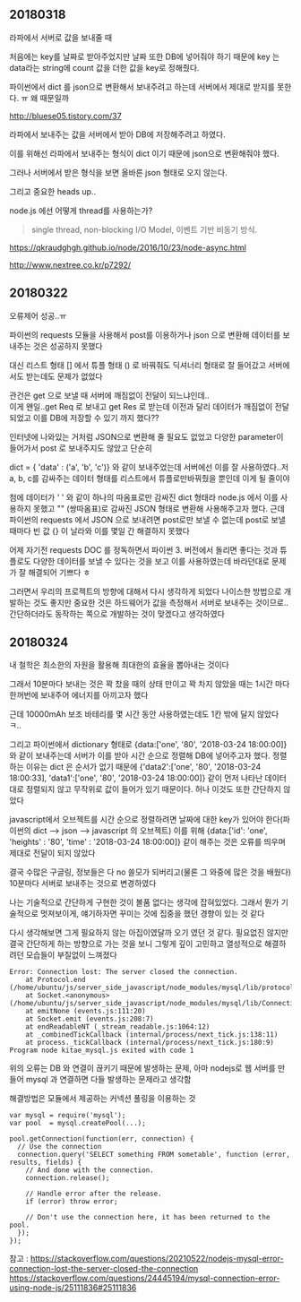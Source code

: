## 20180318

라파에서 서버로 값을 보내줄 때<br>

처음에는 key를 날짜로 받아주었지만 날짜 또한 DB에 넣어줘야 하기 때문에 key 는 data라는 string에 count 값을 더한 값을 key로 정해줬다.<br>

파이썬에서 dict 를 json으로 변환해서 보내주려고 하는데 서버에서 제대로 받지를 못한다. ㅠ 왜 때문일까<br>

http://bluese05.tistory.com/37

라파에서 보내주는 값을 서버에서 받아 DB에 저장해주려고 하였다.<br>

이를 위해선 라파에서 보내주는 형식이 dict 이기 때문에 json으로 변환해줘야 했다.<br>

그러나 서버에서 받은 형식을 보면 올바른 json 형태로 오지 않는다.<br>

그리고 중요한 heads up..

node.js 에선 어떻게 thread를 사용하는가?<br>

> single thread, non-blocking I/O Model, 이벤트 기반 비동기 방식.

https://qkraudghgh.github.io/node/2016/10/23/node-async.html

http://www.nextree.co.kr/p7292/

## 20180322

오류제어 성공..ㅠ

파이썬의 requests 모듈을 사용해서 post를 이용하거나 json 으로 변환해 데이터를 보내주는 것은 성공하지 못했다<br>

대신 리스트 형태 [] 에서 튜플 형태 () 로 바꿔줘도 딕셔너리 형태로  잘 들어갔고 서버에서도 받는데도 문제가 없었다<br>

관건은 get 으로 보낼 때 서버에 깨짐없이 전달이 되느냐인데..<br>
이게 왠일..get Req 로 보내고 get Res 로 받는데 이전과 달리 데이터가 깨짐없이 전달되었고 이를 DB에 저장할 수 있기 까지 했다??<br>

인터넷에 나와있는 거처럼 JSON으로 변환해 줄 필요도 없었고 다양한 parameter이 들어가서 post 로 보내주지도 않았고 단순히<br>

dict = { 'data' : ('a', 'b', 'c')} 와 같이 보내주었는데 서버에선 이를 잘 사용하였다..저 a, b, c를 감싸주는 데이터 형태를 리스트에서 튜플로만바꿔줬을 뿐인데 이게 될 줄이야<br>

첨에 데이터가 ' ' 와 같이 하나의 따옴표로만 감싸진 dict 형태라 node.js 에서 이를 사용하지 못했고 "" (쌍따옴표)로 감싸진 JSON 형태로 변환해 사용해주고자 했다. 근데 파이썬의 requests 에서 JSON 으로 보내려면 post로만 보낼 수 없는데 post로 보낼 때마다 빈 값 {} 이 날라와 이를 몇일 간 해결하지 못했다<br>

어제 자기전 requests DOC 를 정독하면서 파이썬 3. 버전에서 돌리면 좋다는 것과 튜플로도 다양한 데이터를 보낼 수 있다는 것을 보고 이를 사용하였는데 바라던대로 문제가 잘 해결되어 기쁘다 ㅎ<br>

그러면서 우리의 프로젝트의 방향에 대해서 다시 생각하게 되었다 나이스한 방법으로 개발하는 것도 좋지만 중요한 것은 하드웨어가 값을 측정해서 서버로 보내주는 것이므로..간단하더라도 동작하는 쪽으로 개발하는 것이 맞겠다고 생각하였다<br>

## 20180324

내 철학은 최소한의 자원을 활용해 최대한의 효율을 뽑아내는 것이다<br>

그래서 10분마다 보내는 것은 꽉 찼을 때의 상태 만이고 꽉 차지 않았을 때는 1시간 마다 한꺼번에 보내주어 에너지를 아끼고자 했다<br>

근데 10000mAh 보조 바테리를 몇 시간 동안 사용하였는데도 1칸 밖에 달지 않았다 ㅋ..<br>

그리고 파이썬에서 dictionary 형태로 {data:['one', '80', '2018-03-24 18:00:00]} 와 같이 보내주는데 서버가 이를 받아 시간 순으로 정렬해 DB에 넣어주고자 했다. 정렬하는 이유는 dict 은 순서가 없기 때문에 {'data2':['one', '80', '2018-03-24 18:00:33], 'data1':['one', '80', '2018-03-24 18:00:00]} 같이 먼저 나타난 데이터 대로 정렬되지 않고 무작위로 값이 들어가 있기 때문이다. 허나 이것도 또한 간단하지 않았다<br>

javascript에서 오브젝트를 시간 순으로 정렬하려면 날짜에 대한 key가 있어야 한다(파이썬의 dict --> json --> javascript 의 오브젝트)
이를 위해 {data:['id': 'one', 'heights' : '80', 'time' : '2018-03-24 18:00:00]} 같이 해주는 것은 오류를 띄우며 제대로 전달이 되지 않았다<br>

결국 수많은 구글링, 정보들은 다 no 쓸모가 되버리고(물론 그 와중에 많은 것을 배웠다) 10분마다 서버로 보내주는 것으로 변경하였다<br>

나는 기술적으로 간단하게 구현한 것이 볼품 없다는 생각에 잡혀있었다. 그래서 뭔가 기술적으로 멋져보이게, 얘기하자면 꾸미는 것에 집중을 했던 경향이 있는 것 같다<br>

다시 생각해보면 그게 필요하지 않는 아집이였달까 오기 였던 것 같다. 필요없진 않지만 결국 간단하게 하는 방향으로 가는 것을 보니 그렇게 깊이 고민하고 열성적으로 해결하려던 모습들이 부질없이 느껴졌다<br>

```
Error: Connection lost: The server closed the connection.
    at Protocol.end (/home/ubuntu/js/server_side_javascript/node_modules/mysql/lib/protocol/Protocol.js:113:13)
    at Socket.<anonymous> (/home/ubuntu/js/server_side_javascript/node_modules/mysql/lib/Connection.js:109:28)
    at emitNone (events.js:111:20)
    at Socket.emit (events.js:208:7)
    at endReadableNT (_stream_readable.js:1064:12)
    at _combinedTickCallback (internal/process/next_tick.js:138:11)
    at process._tickCallback (internal/process/next_tick.js:180:9)
Program node kitae_mysql.js exited with code 1
```

위의 오류는 DB 와 연결이 끊키기 때문에 발생하는 문제, 아마 nodejs로 웹 서버를 만들어 mysql 과 연결하면 다들 발생하는 문제라고 생각함<br>

해결방법은 모듈에서 제공하는 커넥션 풀링을 이용하는 것<br>

```
var mysql = require('mysql');
var pool  = mysql.createPool(...);

pool.getConnection(function(err, connection) {
  // Use the connection
  connection.query('SELECT something FROM sometable', function (error, results, fields) {
    // And done with the connection.
    connection.release();

    // Handle error after the release.
    if (error) throw error;

    // Don't use the connection here, it has been returned to the pool.
  });
});
```

참고 : https://stackoverflow.com/questions/20210522/nodejs-mysql-error-connection-lost-the-server-closed-the-connection
https://stackoverflow.com/questions/24445194/mysql-connection-error-using-node-js/25111836#25111836
